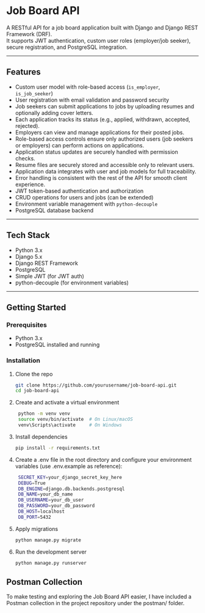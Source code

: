 # Job Board API

A RESTful API for a job board application built with Django and Django REST Framework (DRF).  
It supports JWT authentication, custom user roles (employer/job seeker), secure registration, and PostgreSQL integration.

---

## Features

- Custom user model with role-based access (`is_employer`, `is_job_seeker`)  
- User registration with email validation and password security  
- Job seekers can submit applications to jobs by uploading resumes and optionally adding cover letters.
- Each application tracks its status (e.g., applied, withdrawn, accepted, rejected).
- Employers can view and manage applications for their posted jobs.
- Role-based access controls ensure only authorized users (job seekers or employers) can perform actions on applications.
- Application status updates are securely handled with permission checks.
- Resume files are securely stored and accessible only to relevant users.
- Application data integrates with user and job models for full traceability.
- Error handling is consistent with the rest of the API for smooth client experience.
- JWT token-based authentication and authorization  
- CRUD operations for users and jobs (can be extended)  
- Environment variable management with `python-decouple`  
- PostgreSQL database backend  

---

## Tech Stack

- Python 3.x  
- Django 5.x  
- Django REST Framework  
- PostgreSQL  
- Simple JWT (for JWT auth)  
- python-decouple (for environment variables)  

---

## Getting Started

### Prerequisites

- Python 3.x  
- PostgreSQL installed and running  

### Installation

1. Clone the repo  
   ```bash
   git clone https://github.com/yourusername/job-board-api.git
   cd job-board-api

2. Create and activate a virtual environment 
   ```bash
    python -m venv venv
    source venv/bin/activate  # On Linux/macOS
    venv\Scripts\activate     # On Windows

3. Install dependencies 
   ```bash
   pip install -r requirements.txt

4. Create a .env file in the root directory and configure your environment variables (use .env.example as reference):  
   ```bash
    SECRET_KEY=your_django_secret_key_here
    DEBUG=True
    DB_ENGINE=django.db.backends.postgresql
    DB_NAME=your_db_name
    DB_USERNAME=your_db_user
    DB_PASSWORD=your_db_password
    DB_HOST=localhost
    DB_PORT=5432

5. Apply migrations
   ```bash
   python manage.py migrate

6. Run the development server
   ```bash
   python manage.py runserver

## Postman Collection
   To make testing and exploring the Job Board API easier, I have included a Postman collection in the project repository under the postman/ folder.
